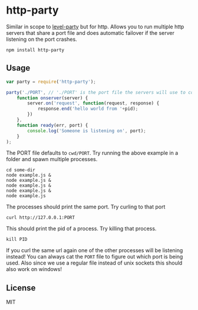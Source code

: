 # http-party

Similar in scope to [level-party](https://github.com/substack/level-party) but for http.
Allows you to run multiple http servers that share a port file and does automatic failover if
the server listening on the port crashes.

	npm install http-party

## Usage

``` js
var party = require('http-party');

party('./PORT', // './PORT' is the port file the servers will use to coordinate.
	function onserver(server) {
		server.on('request', function(request, response) {
			response.end('hello world from '+pid);
		})
	},
	function ready(err, port) {
		console.log('Someone is listening on', port);
	}
);
```

The PORT file defaults to `cwd/PORT`.
Try running the above example in a folder and spawn multiple processes.

```
cd some-dir
node example.js &
node example.js &
node example.js &
node example.js &
node example.js
```

The processes should print the same port. Try curling to that port

```
curl http://127.0.0.1:PORT
```

This should print the pid of a process. Try killing that process.

```
kill PID
```

If you curl the same url again one of the other processes will be listening instead!
You can always cat the `PORT` file to figure out which port is being used.
Also since we use a regular file instead of unix sockets this should also work on windows!

## License

MIT